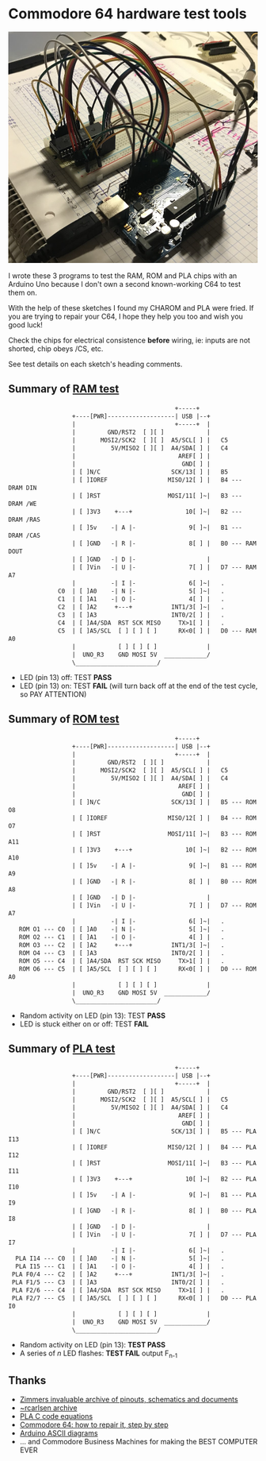 # Commodore 64 hardware test tools

![](img/PLA-arduino.jpg)

I wrote these 3 programs to test the RAM, ROM and PLA chips with an Arduino Uno because I don't own a second known-working C64 to test them on.

With the help of these sketches I found my CHAROM and PLA were fried. If you are trying to repair your C64, I hope they help you too and wish you good luck!

Check the chips for electrical consistence **before** wiring, ie: inputs are not shorted, chip obeys /CS, etc.

See test details on each sketch's heading comments.

## Summary of [RAM test](c64_dram_test)

```
                                               +-----+
                  +----[PWR]-------------------| USB |--+
                  |                            +-----+  |
                  |         GND/RST2  [ ][ ]            |
                  |       MOSI2/SCK2  [ ][ ]  A5/SCL[ ] |   C5 
                  |          5V/MISO2 [ ][ ]  A4/SDA[ ] |   C4 
                  |                             AREF[ ] |
                  |                              GND[ ] |
                  | [ ]N/C                    SCK/13[ ] |   B5
                  | [ ]IOREF                 MISO/12[ ] |   B4 --- DRAM DIN
                  | [ ]RST                   MOSI/11[ ]~|   B3 --- DRAM /WE
                  | [ ]3V3    +---+               10[ ]~|   B2 --- DRAM /RAS
                  | [ ]5v    -| A |-               9[ ]~|   B1 --- DRAM /CAS
                  | [ ]GND   -| R |-               8[ ] |   B0 --- RAM DOUT
                  | [ ]GND   -| D |-                    |
                  | [ ]Vin   -| U |-               7[ ] |   D7 --- RAM A7
                  |          -| I |-               6[ ]~|   .
              C0  | [ ]A0    -| N |-               5[ ]~|   .
              C1  | [ ]A1    -| O |-               4[ ] |   .
              C2  | [ ]A2     +---+           INT1/3[ ]~|   .
              C3  | [ ]A3                     INT0/2[ ] |   .
              C4  | [ ]A4/SDA  RST SCK MISO     TX>1[ ] |   .
              C5  | [ ]A5/SCL  [ ] [ ] [ ]      RX<0[ ] |   D0 --- RAM A0
                  |            [ ] [ ] [ ]              |
                  |  UNO_R3    GND MOSI 5V  ____________/
                  \_______________________/
```
- LED (pin 13) off: TEST **PASS**
- LED (pin 13) on: TEST **FAIL** (will turn back off at the end of the test cycle, so PAY ATTENTION)


##  Summary of [ROM test](c64_rom_test)

```
                                               +-----+
                  +----[PWR]-------------------| USB |--+
                  |                            +-----+  |
                  |         GND/RST2  [ ][ ]            |
                  |       MOSI2/SCK2  [ ][ ]  A5/SCL[ ] |   C5 
                  |          5V/MISO2 [ ][ ]  A4/SDA[ ] |   C4 
                  |                             AREF[ ] |
                  |                              GND[ ] |
                  | [ ]N/C                    SCK/13[ ] |   B5 --- ROM O8
                  | [ ]IOREF                 MISO/12[ ] |   B4 --- ROM O7
                  | [ ]RST                   MOSI/11[ ]~|   B3 --- ROM A11
                  | [ ]3V3    +---+               10[ ]~|   B2 --- ROM A10
                  | [ ]5v    -| A |-               9[ ]~|   B1 --- ROM A9
                  | [ ]GND   -| R |-               8[ ] |   B0 --- ROM A8
                  | [ ]GND   -| D |-                    |
                  | [ ]Vin   -| U |-               7[ ] |   D7 --- ROM A7
                  |          -| I |-               6[ ]~|   .
   ROM O1 --- C0  | [ ]A0    -| N |-               5[ ]~|   .
   ROM O2 --- C1  | [ ]A1    -| O |-               4[ ] |   .
   ROM O3 --- C2  | [ ]A2     +---+           INT1/3[ ]~|   .
   ROM O4 --- C3  | [ ]A3                     INT0/2[ ] |   .
   ROM O5 --- C4  | [ ]A4/SDA  RST SCK MISO     TX>1[ ] |   .
   ROM O6 --- C5  | [ ]A5/SCL  [ ] [ ] [ ]      RX<0[ ] |   D0 --- ROM A0
                  |            [ ] [ ] [ ]              |
                  |  UNO_R3    GND MOSI 5V  ____________/
                  \_______________________/
```

- Random activity on LED (pin 13): TEST **PASS**
- LED is stuck either on or off: TEST **FAIL**


##  Summary of [PLA test](c64_pla_test)

```
                                               +-----+
                  +----[PWR]-------------------| USB |--+
                  |                            +-----+  |
                  |         GND/RST2  [ ][ ]            |
                  |       MOSI2/SCK2  [ ][ ]  A5/SCL[ ] |   C5 
                  |          5V/MISO2 [ ][ ]  A4/SDA[ ] |   C4 
                  |                             AREF[ ] |
                  |                              GND[ ] |
                  | [ ]N/C                    SCK/13[ ] |   B5 --- PLA I13
                  | [ ]IOREF                 MISO/12[ ] |   B4 --- PLA I12
                  | [ ]RST                   MOSI/11[ ]~|   B3 --- PLA I11
                  | [ ]3V3    +---+               10[ ]~|   B2 --- PLA I10
                  | [ ]5v    -| A |-               9[ ]~|   B1 --- PLA I9
                  | [ ]GND   -| R |-               8[ ] |   B0 --- PLA I8
                  | [ ]GND   -| D |-                    |
                  | [ ]Vin   -| U |-               7[ ] |   D7 --- PLA I7
                  |          -| I |-               6[ ]~|   .
  PLA I14 --- C0  | [ ]A0    -| N |-               5[ ]~|   .
  PLA I15 --- C1  | [ ]A1    -| O |-               4[ ] |   .
 PLA F0/4 --- C2  | [ ]A2     +---+           INT1/3[ ]~|   .
 PLA F1/5 --- C3  | [ ]A3                     INT0/2[ ] |   .
 PLA F2/6 --- C4  | [ ]A4/SDA  RST SCK MISO     TX>1[ ] |   .
 PLA F2/7 --- C5  | [ ]A5/SCL  [ ] [ ] [ ]      RX<0[ ] |   D0 --- PLA I0
                  |            [ ] [ ] [ ]              |
                  |  UNO_R3    GND MOSI 5V  ____________/
                  \_______________________/
```

- Random activity on LED (pin 13): **TEST PASS**
- A series of _n_ LED flashes: **TEST FAIL** output F<sub>n-1</sub>

## Thanks

 * [Zimmers invaluable archive of pinouts, schematics and documents](http://www.zimmers.net/anonftp/pub/cbm/index.html)
 * [~rcarlsen archive](http://personalpages.tds.net/~rcarlsen/cbm/c64/)
 * [PLA C code equations](http://www.zimmers.net/anonftp/pub/cbm/firmware/computers/c64/pla.c)
 * [Commodore 64: how to repair it, step by step](http://retro64.altervista.org/blog/commodore-64-repair-a-quick-guide-on-the-steps-required-to-fix-it/)
 * [Arduino ASCII diagrams](http://busyducks.com/ascii-art-arduinos)
 * ... and Commodore Business Machines for making the BEST COMPUTER EVER

